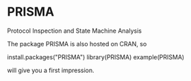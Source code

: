 PRISMA
======

Protocol Inspection and State Machine Analysis

The package PRISMA is also hosted on CRAN, so

install.packages("PRISMA")
library(PRISMA)
example(PRISMA)

will give you a first impression.